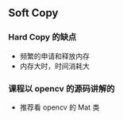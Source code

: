 ## Soft Copy

### Hard Copy 的缺点

- 频繁的申请和释放内存
- 内存大时，时间消耗大

### 课程以 opencv 的源码讲解的

- 推荐看 opencv 的 Mat 类